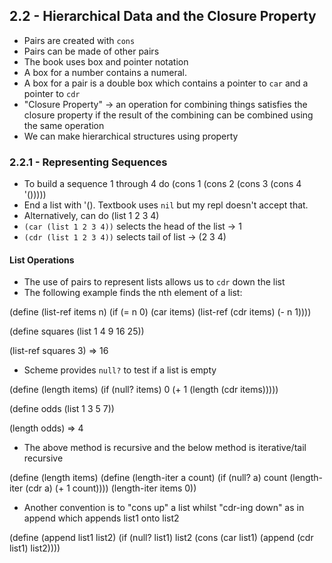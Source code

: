 ## 2.2 - Hierarchical Data and the Closure Property

- Pairs are created with `cons`
- Pairs can be made of other pairs
- The book uses box and pointer notation
- A box for a number contains a numeral.
- A box for a pair is a double box which contains a pointer to `car` and a pointer to `cdr`
- "Closure Property" -> an operation for combining things satisfies the closure property if the result of the combining
  can be combined using the same operation
- We can make hierarchical structures using property

### 2.2.1 - Representing Sequences

- To build a sequence 1 through 4 do
  (cons 1 (cons 2 (cons 3 (cons 4 '()))))
- End a list with '(). Textbook uses `nil` but my repl doesn't accept that.
- Alternatively, can do (list 1 2 3 4)
- `(car (list 1 2 3 4))` selects the head of the list -> 1
- `(cdr (list 1 2 3 4))` selects tail of list -> (2 3 4)

#### List Operations

- The use of pairs to represent lists allows us to `cdr` down the list
- The following example finds the nth element of a list:

(define (list-ref items n)
  (if (= n 0)
      (car items)
      (list-ref (cdr items) (- n 1))))

(define squares (list 1 4 9 16 25))

(list-ref squares 3)
=> 16

- Scheme provides `null?` to test if a list is empty

(define (length items)
  (if (null? items)
      0
      (+ 1 (length (cdr items)))))

(define odds (list 1 3 5 7))

(length odds)
=> 4

- The above method is recursive and the below method is iterative/tail recursive

(define (length items)
  (define (length-iter a count)
    (if (null? a)
        count
        (length-iter (cdr a) (+ 1 count))))
  (length-iter items 0))

- Another convention is to "cons up" a list whilst "cdr-ing down" as in append which appends list1 onto list2

(define (append list1 list2)
  (if (null? list1)
      list2
      (cons (car list1) (append (cdr list1) list2))))